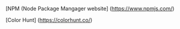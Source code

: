   [NPM (Node Package Mangager website] (https://www.npmjs.com/)
  
  [Color Hunt] (https://colorhunt.co/)
